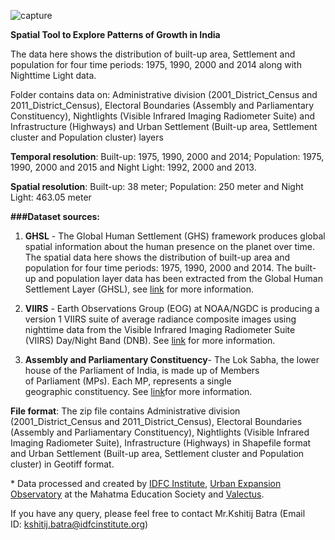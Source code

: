![capture](<https://user-images.githubusercontent.com/25239463/32883092-6fd1bb36-cadc-11e7-837e-ac44d6917719.JPG>)

**Spatial Tool to Explore Patterns of Growth in India**

The data here shows the distribution of built-up area, Settlement and population
for four time periods: 1975, 1990, 2000 and 2014 along with Nighttime Light
data.

Folder contains data on: Administrative division (2001_District_Census and
2011_District_Census), Electoral Boundaries (Assembly and Parliamentary
Constituency), Nightlights (Visible Infrared Imaging Radiometer Suite) and
Infrastructure (Highways) and Urban Settlement (Built-up area, Settlement
cluster and Population cluster) layers

**Temporal resolution**: Built-up: 1975, 1990, 2000 and 2014; Population: 1975,
1990, 2000 and 2015 and Night Light: 1992, 2000 and 2013.

**Spatial resolution**: Built-up: 38 meter; Population: 250 meter and Night
Light: 463.05 meter

**\#\#\#Dataset sources:**

1.  **GHSL** - The Global Human Settlement (GHS) framework produces global
    spatial information about the human presence on the planet over time. The
    spatial data here shows the distribution of built-up area and population for
    four time periods: 1975, 1990, 2000 and 2014. The built-up and population
    layer data has been extracted from the Global Human Settlement Layer (GHSL),
    see [link](http://ghsl.jrc.ec.europa.eu/) for more information.

2.  **VIIRS** - Earth Observations Group (EOG) at NOAA/NGDC is producing a
    version 1 VIIRS suite of average radiance composite images using nighttime
    data from the Visible Infrared Imaging Radiometer Suite (VIIRS) Day/Night
    Band (DNB).
    See [link](https://ngdc.noaa.gov/eog/viirs/download_dnb_composites.html) for
    more information.

3.  **Assembly and Parliamentary Constituency**- The Lok Sabha, the lower house
    of the Parliament of India, is made up of Members of Parliament (MPs). Each
    MP, represents a single geographic constituency. See [link](
    https://pub.uni-bielefeld.de/data/2674065)for more information.

**File format**: The zip file contains Administrative division
(2001_District_Census and 2011_District_Census), Electoral Boundaries (Assembly
and Parliamentary Constituency), Nightlights (Visible Infrared Imaging
Radiometer Suite), Infrastructure (Highways) in Shapefile format and Urban
Settlement (Built-up area, Settlement cluster and Population cluster) in Geotiff
format.

\* Data processed and created by [IDFC Institute](<http://www.idfcinstitute.org/>), [Urban Expansion Observatory](https://uxo.mes.ac.in/)  at the Mahatma Education Society and    [Valectus](https://valectus.com/).

If you have any query, please feel free to contact Mr.Kshitij Batra (Email
ID: <kshitij.batra@idfcinstitute.org>)
